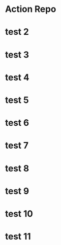 # Action Repo
# test 2
# test 3
# test 4
# test 5
# test 6
# test 7
# test 8
# test 9
# test 10
# test 11
